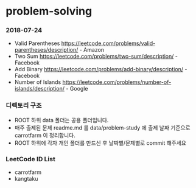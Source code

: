# problem-solving

### 2018-07-24
- Valid Parentheses https://leetcode.com/problems/valid-parentheses/description/ - Amazon
- Two Sum https://leetcode.com/problems/two-sum/description/ - Facebook
- Add Binary https://leetcode.com/problems/add-binary/description/ - Facebook
- Number of Islands https://leetcode.com/problems/number-of-islands/description/ - Google

### 디렉토리 구조 
- ROOT 하위 data 폴더는 공용 폴더입니다.
- 매주 출제된 문제 readme.md 를 data/problem-study 에 출제 날짜 기준으로 carrotfarm 이 정리합니다.
- ROOT 하위에 각자 개인 폴더를 만드신 후 날짜별/문제별로 commit 해주세요

### LeetCode ID List
- carrotfarm
- kangtaku 



 
